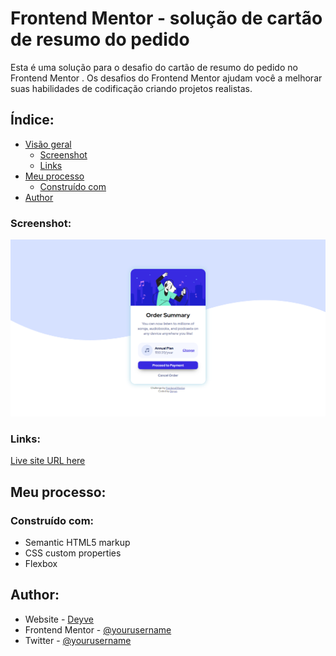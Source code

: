 # Frontend Mentor - solução de cartão de resumo do pedido

Esta é uma solução para o desafio do cartão de resumo do pedido no Frontend Mentor . Os desafios do Frontend Mentor ajudam você a melhorar suas habilidades de codificação criando projetos realistas.

## Índice:

- [Visão geral](#overview)
  - [Screenshot](#screenshot)
  - [Links](#links)
- [Meu processo](#Meu-processo)
  - [Construído com](#Construído-com)
- [Author](#author)

### Screenshot:

![](./images/screenshot.png)


### Links:

[Live site URL here](https://deyvesu.github.io/order-summary/)

## Meu processo:

### Construído com:

- Semantic HTML5 markup
- CSS custom properties
- Flexbox

## Author:

- Website - [Deyve](https://github.com/Deyvesu)
- Frontend Mentor - [@yourusername](https://www.frontendmentor.io/profile/Deyvesu)
- Twitter - [@yourusername](https://twitter.com/Anteikhu_D)

